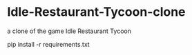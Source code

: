 # Idle-Restaurant-Tycoon-clone
a clone of the game Idle Restaurant Tycoon

pip install -r requirements.txt
